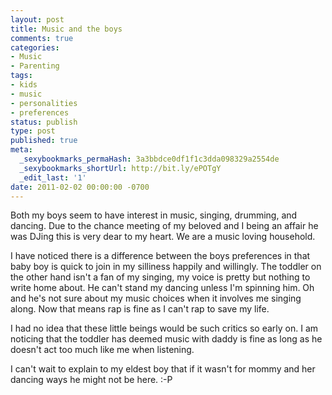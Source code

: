 ```yaml
---
layout: post
title: Music and the boys
comments: true
categories:
- Music
- Parenting
tags:
- kids
- music
- personalities
- preferences
status: publish
type: post
published: true
meta:
  _sexybookmarks_permaHash: 3a3bbdce0df1f1c3dda098329a2554de
  _sexybookmarks_shortUrl: http://bit.ly/ePOTgY
  _edit_last: '1'
date: 2011-02-02 00:00:00 -0700
---
```

Both my boys seem to have interest in music, singing, drumming, and dancing.  Due to the chance meeting of my beloved and I being an affair he was DJing this is very dear to my heart.  We are a music loving household.

I have noticed there is a difference between the boys preferences in that baby boy is quick to join in my silliness happily and willingly.  The toddler on the other hand isn't a fan of my singing, my voice is pretty but nothing to write home about.  He can't stand my dancing unless I'm spinning him.  Oh and he's not sure about my music choices when it involves me singing along.  Now that means rap is fine as I can't rap to save my life.  

I had no idea that these little beings would be such critics so early on.  I am noticing that the toddler has deemed music with daddy is fine as long as he doesn't act too much like me when listening.  

I can't wait to explain to my eldest boy that if it wasn't for mommy and her dancing ways he might not be here. :-P
